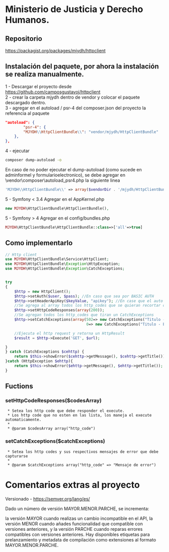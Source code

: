 # Ministerio de Justicia y Derecho Humanos.

## Repositorio 

https://packagist.org/packages/mjydh/httpclient


## Instalación del paquete, por ahora la instalación se realiza manualmente.

1 - Descargar el proyecto desde https://github.com/camposgustavoj/httpclient <br>
2 - crear la carpeta mjydh dentro de vendor y colocar el paquete descargado dentro. <br>
3 - agregar en el autoload / psr-4 del composer.json del proyecto la referencia al paquete 

```json
"autoload": {
        "psr-4": {
        "MJYDH\\HttpClientBundle\\": "vendor/mjydh/HttpClientBundle"
    },
},
```

4 - ejecutar <br>
```bash
composer dump-autoload -o
```

En caso de no poder ejecutar el dump-autoload (como sucede en adminformel y formularioelectronico), se debe agregar en \vendor\composer\autoload_psr4.php la siguiente linea
```php
'MJYDH\\HttpClientBundle\\' => array($vendorDir . '/mjydh/HttpClientBundle'),
```

5 - Symfony < 3.4 Agregar en el AppKernel.php<br>

```php
new MJYDH\HttpClientBundle\HttpClientBundle(),
```
5 - Symfony > 4 Agregar en el config/bundles.php<br>

```php
MJYDH\HttpClientBundle\HttpClientBundle::class=>['all'=>true]
```

## Como implementarlo

```php
// Http client 
use MJYDH\HttpClientBundle\Service\HttpClient;
use MJYDH\HttpClientBundle\Exception\HttpException;
use MJYDH\HttpClientBundle\Exception\CatchExceptions;


try
{
    $http = new HttpClient();
    $http->setAuth($user, $pass); //En caso que sea por BASIC AUTH
    $http->setHeaderApiKey($keyValue, "apikey"); //En case que el auto sea por apikey
    //Se agrega al array todos los http_codes que se quieran recortar cuando se llama al Execute();
    $http->setHttpCodeResponses(array(200));
    //Se agregan todos los http_codes que tiran un CatchExceptions
    $http->setCatchExceptions(array(502=> new CatchExceptions("Titulo - Error 502", "Mensaje de error"), 
                                    0=> new CatchExceptions("Titulo - Error 502", "Mensaje de error")));

    //Ejecuta el http request y retorna un HttpResult
    $result = $http->Execute('GET', $url);      

}
} catch (CatchExceptions $cehttp) {
    return $this->showError($cehttp->getMessage(), $cehttp->getTitle()); 
}catch (HttpException $ehttp){
    return $this->showError($ehttp->getMessage(), $ehttp->getTitle()); 
}
```

## Fuctions

### setHttpCodeResponses($codesArray)
     * Setea los http code que debe responder el execute.
     * Los http code que no esten en las lista, los maneja el execute automaticamente.
     * 
     * @param $codesArray array("http_code")

### setCatchExceptions($catchExceptions)
     * Setea los http codes y sus respectivos mensajes de error que debe capturarse
     * 
     * @param $catchExceptions array("http_code" => "Mensaje de error")
     
# Comentarios extras al proyecto 

Versionado - https://semver.org/lang/es/<br>

Dado un número de versión MAYOR.MENOR.PARCHE, se incrementa:

la versión MAYOR cuando realizas un cambio incompatible en el API,
la versión MENOR cuando añades funcionalidad que compatible con versiones anteriores, y
la versión PARCHE cuando reparas errores compatibles con versiones anteriores.
Hay disponibles etiquetas para prelanzamiento y metadata de compilación como extensiones al formato MAYOR.MENOR.PARCHE.
